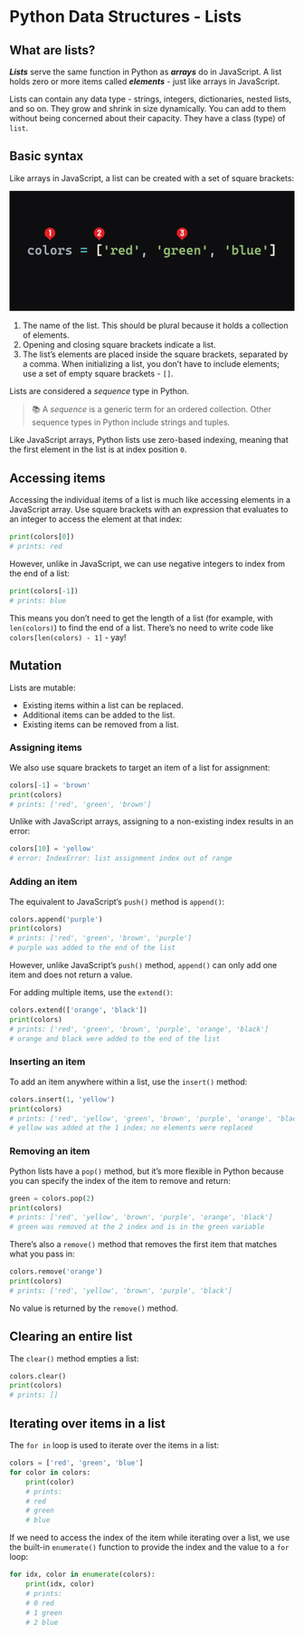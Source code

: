 # Python Data Structures - Lists

## What are lists?
***Lists*** serve the same function in Python as ***arrays*** do in JavaScript. A list holds zero or more items called ***elements*** - just like arrays in JavaScript.

Lists can contain any data type - strings, integers, dictionaries, nested lists, and so on. They grow and shrink in size dynamically. You can add to them without being concerned about their capacity. They have a class (type) of `list`.

## Basic syntax
Like arrays in JavaScript, a list can be created with a set of square brackets:

![lists syntax](../assets/list.png)

1. The name of the list. This should be plural because it holds a collection of elements.
2. Opening and closing square brackets indicate a list.
3. The list’s elements are placed inside the square brackets, separated by a comma. When initializing a list, you don’t have to include elements; use a set of empty square brackets - `[]`.

Lists are considered a *sequence* type in Python.

> 📚 A *sequence* is a generic term for an ordered collection. Other sequence types in Python include strings and tuples.

Like JavaScript arrays, Python lists use zero-based indexing, meaning that the first element in the list is at index position `0`.

## Accessing items
Accessing the individual items of a list is much like accessing elements in a JavaScript array. Use square brackets with an expression that evaluates to an integer to access the element at that index:

```py
print(colors[0])
# prints: red
```

However, unlike in JavaScript, we can use negative integers to index from the end of a list:

```py
print(colors[-1])
# prints: blue
```

This means you don’t need to get the length of a list (for example, with `len(colors)`) to find the end of a list. There’s no need to write code like `colors[len(colors) - 1]` - yay!

## Mutation
Lists are mutable:

- Existing items within a list can be replaced.
- Additional items can be added to the list.
- Existing items can be removed from a list.

### Assigning items
We also use square brackets to target an item of a list for assignment:

```py
colors[-1] = 'brown'
print(colors)
# prints: ['red', 'green', 'brown']
```

Unlike with JavaScript arrays, assigning to a non-existing index results in an error:

```py
colors[10] = 'yellow'
# error: IndexError: list assignment index out of range
```

### Adding an item
The equivalent to JavaScript’s `push()` method is `append()`:

```py
colors.append('purple')
print(colors)
# prints: ['red', 'green', 'brown', 'purple']
# purple was added to the end of the list
```

However, unlike JavaScript’s `push()` method, `append()` can only add one item and does not return a value.

For adding multiple items, use the `extend()`:

```py
colors.extend(['orange', 'black'])
print(colors)
# prints: ['red', 'green', 'brown', 'purple', 'orange', 'black']
# orange and black were added to the end of the list
```

### Inserting an item
To add an item anywhere within a list, use the `insert()` method:

```py
colors.insert(1, 'yellow')
print(colors)
# prints: ['red', 'yellow', 'green', 'brown', 'purple', 'orange', 'black']
# yellow was added at the 1 index; no elements were replaced
```

### Removing an item
Python lists have a `pop()` method, but it’s more flexible in Python because you can specify the index of the item to remove and return:

```py
green = colors.pop(2)
print(colors)
# prints: ['red', 'yellow', 'brown', 'purple', 'orange', 'black']
# green was removed at the 2 index and is in the green variable
```

There’s also a `remove()` method that removes the first item that matches what you pass in:

```py
colors.remove('orange')
print(colors)
# prints: ['red', 'yellow', 'brown', 'purple', 'black']
```

No value is returned by the `remove()` method.

## Clearing an entire list
The `clear()` method empties a list:

```py
colors.clear()
print(colors)
# prints: []
```

## Iterating over items in a list
The `for in` loop is used to iterate over the items in a list:

```py
colors = ['red', 'green', 'blue']
for color in colors:
    print(color)
    # prints:
    # red
    # green
    # blue
```

If we need to access the index of the item while iterating over a list, we use the built-in `enumerate()` function to provide the index and the value to a `for` loop:

```py
for idx, color in enumerate(colors):
    print(idx, color)
    # prints:
    # 0 red
    # 1 green
    # 2 blue
```